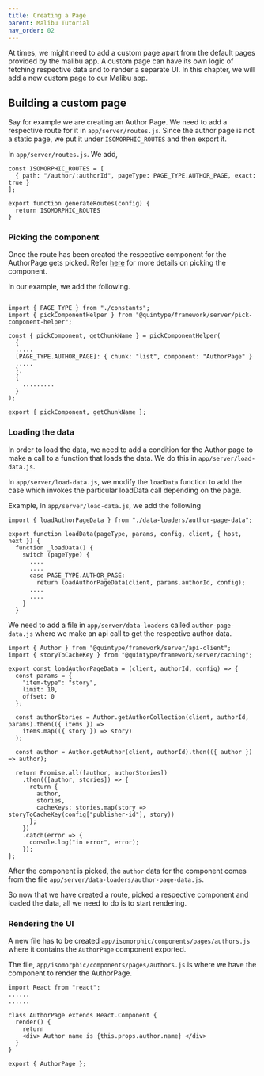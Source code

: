 ```yaml
---
title: Creating a Page
parent: Malibu Tutorial
nav_order: 02
---
```


 At times, we might need to add a custom page apart from the default pages provided by the malibu app. A custom page can have its own logic of fetching respective data and to render a separate UI. In this chapter, we will add a new custom page to our Malibu app.

## Building a custom page

Say for example we are creating an Author Page. We need to add a respective route for it in `app/server/routes.js`. Since the author page is not a static page, we put it under `ISOMORPHIC_ROUTES` and then export it.

In `app/server/routes.js`. We add,

```
const ISOMORPHIC_ROUTES = [
  { path: "/author/:authorId", pageType: PAGE_TYPE.AUTHOR_PAGE, exact: true }
];

export function generateRoutes(config) {
  return ISOMORPHIC_ROUTES
}

```

### Picking the component

Once the route has been created the respective component for the AuthorPage gets picked. Refer [here](https://developers.quintype.com/malibu/isomorphic-rendering/server-side-architecture.html#pickcomponent) for more details on picking the component.

In our example, we add the following.
```

import { PAGE_TYPE } from "./constants";
import { pickComponentHelper } from "@quintype/framework/server/pick-component-helper";

const { pickComponent, getChunkName } = pickComponentHelper(
  {
  .....
  [PAGE_TYPE.AUTHOR_PAGE]: { chunk: "list", component: "AuthorPage" }
  .....
  },
  {
    .........
  }
);

export { pickComponent, getChunkName };

```

### Loading the data

In order to load the data, we need to add a condition for the Author page to make a call to a function that loads the data. We do this in `app/server/load-data.js`.

In `app/server/load-data.js`, we modify the `loadData` function to add the case which invokes the particular loadData call depending on the page.

Example, in `app/server/load-data.js`, we add the following 

```
import { loadAuthorPageData } from "./data-loaders/author-page-data";

export function loadData(pageType, params, config, client, { host, next }) {
  function _loadData() {
    switch (pageType) {
      ....
      ....
      case PAGE_TYPE.AUTHOR_PAGE:
        return loadAuthorPageData(client, params.authorId, config);
      ....
      ....
    }
  }
```

 We need to add a file in `app/server/data-loaders` called
`author-page-data.js` where we make an api call to get the respective author data.

```
import { Author } from "@quintype/framework/server/api-client";
import { storyToCacheKey } from "@quintype/framework/server/caching";

export const loadAuthorPageData = (client, authorId, config) => {
  const params = {
    "item-type": "story",
    limit: 10,
    offset: 0
  };

  const authorStories = Author.getAuthorCollection(client, authorId, params).then(({ items }) =>
    items.map(({ story }) => story)
  );

  const author = Author.getAuthor(client, authorId).then(({ author }) => author);

  return Promise.all([author, authorStories])
    .then(([author, stories]) => {
      return {
        author,
        stories,
        cacheKeys: stories.map(story => storyToCacheKey(config["publisher-id"], story))
      };
    })
    .catch(error => {
      console.log("in error", error);
    });
};
```

After the component is picked, the `author` data for the component comes from the file `app/server/data-loaders/author-page-data.js`.

So now that we have created a route, picked a respective component and loaded the data, all we need to do is to start rendering.

### Rendering the UI

A new file has to be created `app/isomorphic/components/pages/authors.js` where it contains the `AuthorPage` component exported.

The file, `app/isomorphic/components/pages/authors.js` is where we have the component to render the AuthorPage.

```
import React from "react";
......
......

class AuthorPage extends React.Component {
  render() {
    return
    <div> Author name is {this.props.author.name} </div>
  }
}

export { AuthorPage };
```


